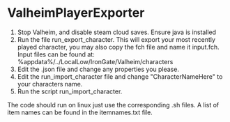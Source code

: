 # ValheimPlayerExporter

1. Stop Valheim, and disable steam cloud saves. Ensure java is installed
2. Run the file run_export_character. This will export your most recently played character, you may also copy the fch file and name it input.fch. Input files can be found at: %appdata%/../LocalLow/IronGate/Valheim/characters
3. Edit the .json file and change any properties you please.
4. Edit the run_import_character file and change "CharacterNameHere" to your characters name.
5. Run the script run_import_character.

The code should run on linux just use the corresponding .sh files.
A list of item names can be found in the itemnames.txt file.